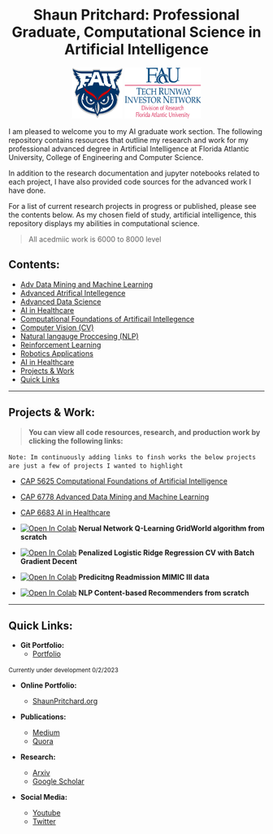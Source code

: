 <h1 align="center">
Shaun Pritchard: Professional Graduate, Computational Science in Artificial Intelligence
</h1>

<p align="center">
<span>
<img src="assets/fau.png" data-canonical-src="docs/fau.png" width="100" height="100" />

<img src="assets/trin.png" data-canonical-src="assets/fau.png" width="150" height="100" />
</span>
</p>


I am pleased to welcome you to my AI graduate work section. The following repository contains resources that outline my research and work for my professional advanced degree in Artificial Intelligence at Florida Atlantic University, College of Engineering and Computer Science.

In addition to the research documentation and jupyter notebooks related to each project, I have also provided code sources for the advanced work I have done.

For a list of current research projects in progress or published, please see the contents below.
As my chosen field of study, artificial intelligence, this repository displays my abilities in computational science.

> All acedmiic work is 6000 to 8000 level

## **Contents:**



- [Adv Data Mining and Machine Learning](#-Adv)
- [Advanced Atrifical Intellegence](#-Advanced)
- [Advanced Data Science](#-Data)
- [AI in Healthcare](#-AI)
- [Computational Foundations of Artificail Intellegence](#-Computational)
- [Computer Vision (CV)](#-Computer)
- [Natural langauge Proccesing (NLP)](#-Natural)
- [Reinforcement Learning](#-Reinforcement)
- [Robotics Applications](#-AI)
- [AI in Healthcare](#-Robotics)
- [Projects & Work](#-Projects)
- [Quick Links](#-Quick)

---


## **Projects & Work:**

> **You can view all code resources, research, and production work by clicking the following links:**

``Note: Im continuously adding links to finsh works the below projects are just a few of projects I wanted to highlight``

- [CAP 5625 Computational Foundations of Artificial Intelligence](https://github.com/shaungt1/CAP-5625-Computational-Foundations-of-Artificial-Intelligence.git)

- [CAP 6778 Advanced Data Mining and Machine Learning](https://github.com/shaungt1/CAP-6778-advanced-data-mining-and-machine-learning.git)

- [CAP 6683 AI in Healthcare](https://github.com/shaungt1/Shaun-Pritchard-Portfolio/tree/master/Work%20AI%20Graduate/AI%20in%20HealthCare%20and%20Medicine)

- [![Open In Colab](https://colab.research.google.com/assets/colab-badge.svg)](https://colab.research.google.com/drive/1oVPhbBEkH8fvGZs0K36gHhF0ULJh2mHS?usp=sharing) **Nerual Network Q-Learning GridWorld algorithm from scratch**

- [![Open In Colab](https://colab.research.google.com/assets/colab-badge.svg)](https://colab.research.google.com/drive/1w0O23DDN45NC96UMtNuBNqbyK_s3an8m#scrollTo=pfJYEoZT0uZG) **Penalized Logistic Ridge Regression CV with Batch Gradient Decent**

- [![Open In Colab](https://colab.research.google.com/assets/colab-badge.svg)](https://colab.research.google.com/drive/14aqwY6E19HkrBd7u-N5wYpLOvk-N2mk_?usp=sharing) **Predicitng Readmission MIMIC III data**

- [![Open In Colab](https://colab.research.google.com/assets/colab-badge.svg)](https://colab.research.google.com/drive/1TfF4Khir3Rc3jiUR_wPQosSQWn7EFKTU?usp=sharing) **NLP Content-based Recommenders from scratch**





---
## Quick Links:

- **Git Portfolio:**
  - [Portfolio](https://github.com/shaungt1/Shaun-Pritchard-Portfolio)

<small>Currently under development 0/2/2023</small>

- **Online Portfolio:**

  - [ShaunPritchard.org](https://shaunpritchard.org/)

- **Publications:**
  - [Medium](https://medium.com/@shaunpritchard1)
  - [Quora](https://www.quora.com/profile/Shaun-Pritchard-3)

- **Research:**
  - [Arxiv](https://arxiv.org/)
  - [Google Scholar](https://scholar.google.com/)

- **Social Media:**
  - [Youtube](https://www.youtube.com/shaunpx1/UC78cpbnaq-eeKGGHIEtUgdw)
  - [Twitter](https://twitter.com/ShaunPx1)
  <!-- - [Facebook](https://www.facebook.com/shaunpritchardlive) -->


